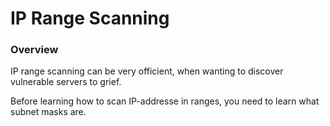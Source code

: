 # IP Range Scanning

### Overview
IP range scanning can be very officient, when wanting to discover vulnerable servers to grief.

Before learning how to scan IP-addresse in ranges, you need to learn what subnet masks are.